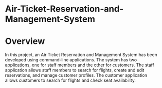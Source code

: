 # Air-Ticket-Reservation-and-Management-System

# Overview

In this project, an Air Ticket Reservation and Management System has been developed using command-line applications. The system has two applications, one for staff 
members and the other for customers. The staff application allows staff members to search for flights, create and edit reservations, and manage customer profiles. 
The customer application allows customers to search for flights and check seat availability.
